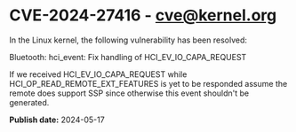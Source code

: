 # CVE-2024-27416 - cve@kernel.org

In the Linux kernel, the following vulnerability has been resolved:

Bluetooth: hci_event: Fix handling of HCI_EV_IO_CAPA_REQUEST

If we received HCI_EV_IO_CAPA_REQUEST while
HCI_OP_READ_REMOTE_EXT_FEATURES is yet to be responded assume the remote
does support SSP since otherwise this event shouldn't be generated.

**Publish date:** 2024-05-17
